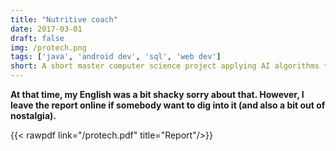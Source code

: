 ```yaml
---
title: "Nutritive coach"
date: 2017-03-01
draft: false
img: /protech.png
tags: ['java', 'android dev', 'sql', 'web dev']
short: A short master computer science project applying AI algorithms to a nutritive coach in the form of an android application.
---
```


**At that time, my English was a bit shacky sorry about that. However, I leave the report online if somebody want to dig into it (and also a bit out of nostalgia).**

{{< rawpdf link="/protech.pdf" title="Report"/>}}

